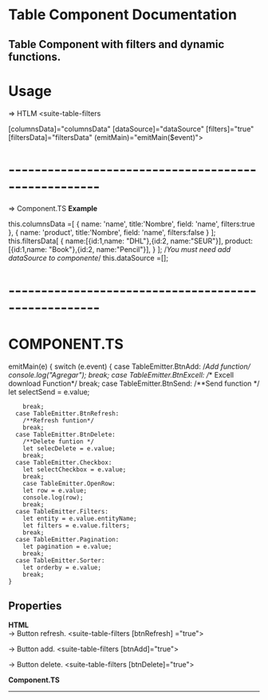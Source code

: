 # Table Component Documentation

Table Component with filters and dynamic functions.
------------------------------------------------------
# Usage
=> HTLM
<suite-table-filters

[columnsData]="columnsData" 
[dataSource]="dataSource" 
[filters]="true"
[filtersData]="filtersData"
(emitMain)="emitMain($event)">

 </suite-table-filters>

# ----------------------------------------------------
 => Component.TS
  **Example**

 this.columnsData =[
    {
      name: 'name',
      title:'Nombre',
      field: 'name',
      filters:true
    },
    {
      name: 'product',
      title:'Nombre',
      field: 'name',
      filters:false
    }
    ];
    this.filtersData[
      {
        name:[{id:1,name: "DHL"},{id:2, name:"SEUR"}],
        product:[{id:1,name: "Book"},{id:2, name:"Pencil"}],
      }
    ];
    /*You must need add dataSource to componente*/
    this.dataSource =[];
# ----------------------------------------------------
# COMPONENT.TS
emitMain(e) {
    switch (e.event) {
      case TableEmitter.BtnAdd:
        /**Add function*/
        console.log("Agregar");
        break;
      case TableEmitter.BtnExcell:
        /** Excell download Function*/
        break;
      case TableEmitter.BtnSend:
        /**Send function */
        let selectSend = e.value;
        
        break;
      case TableEmitter.BtnRefresh:
        /**Refresh funtion*/
        break;
      case TableEmitter.BtnDelete:
        /**Delete funtion */
        let selecDelete = e.value;
        break;
      case TableEmitter.Checkbox:
        let selectCheckbox = e.value;
        break;
        case TableEmitter.OpenRow:
        let row = e.value;
        console.log(row);
        break;
      case TableEmitter.Filters:
        let entity = e.value.entityName;
        let filters = e.value.filters;
        break;
      case TableEmitter.Pagination:
        let pagination = e.value;
        break;
      case TableEmitter.Sorter:
        let orderby = e.value;
        break;
    }
## Properties
  **HTML**  
  -> Button refresh.
  <suite-table-filters [btnRefresh] ="true"></suite-table-filters>
   
  -> Button add.
   <suite-table-filters [btnAdd]="true"></suite-table-filters>

  -> Button delete.
   <suite-table-filters [btnDelete]="true"></suite-table-filters>

  **Component.TS**

-------------------------------------------------------

